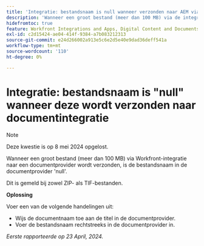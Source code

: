 ```yaml
---
title: 'Integratie: bestandsnaam is null wanneer verzonden naar AEM via integratie'
description: 'Wanneer een groot bestand (meer dan 100 MB) via de integratie met Workfront naar Adobe Experience Manager wordt verzonden, is de bestandsnaam in AEM null. '
hidefromtoc: true
feature: Workfront Integrations and Apps, Digital Content and Documents
exl-id: c2d15424-ae04-414f-9384-a7b083212313
source-git-commit: e24d266002a913e5c6e2d5e40e9dad36deff541a
workflow-type: tm+mt
source-wordcount: '110'
ht-degree: 0%

---
```


# Integratie: bestandsnaam is &quot;null&quot; wanneer deze wordt verzonden naar documentintegratie

>[!NOTE]
>
>Deze kwestie is op 8 mei 2024 opgelost.

Wanneer een groot bestand (meer dan 100 MB) via Workfront-integratie naar een documentprovider wordt verzonden, is de bestandsnaam in de documentprovider &#39;null&#39;.

Dit is gemeld bij zowel ZIP- als TIF-bestanden.

**Oplossing**

Voer een van de volgende handelingen uit:

* Wijs de documentnaam toe aan de titel in de documentprovider.
* Voer de bestandsnaam rechtstreeks in de documentprovider in.

_Eerste rapporteerde op 23 April, 2024._

